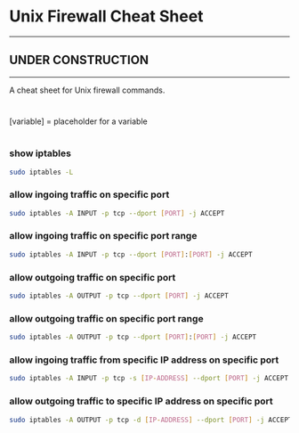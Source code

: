 # Unix Firewall Cheat Sheet

---
## **UNDER CONSTRUCTION**
---

A cheat sheet for Unix firewall commands.

#

[variable] = placeholder for a variable

#

### show iptables

```bash
sudo iptables -L
```

### allow ingoing traffic on specific port

```bash
sudo iptables -A INPUT -p tcp --dport [PORT] -j ACCEPT
```

### allow ingoing traffic on specific port range

```bash
sudo iptables -A INPUT -p tcp --dport [PORT]:[PORT] -j ACCEPT
```

### allow outgoing traffic on specific port

```bash
sudo iptables -A OUTPUT -p tcp --dport [PORT] -j ACCEPT
```

### allow outgoing traffic on specific port range

```bash
sudo iptables -A OUTPUT -p tcp --dport [PORT]:[PORT] -j ACCEPT
```

### allow ingoing traffic from specific IP address on specific port

```bash
sudo iptables -A INPUT -p tcp -s [IP-ADDRESS] --dport [PORT] -j ACCEPT
```

### allow outgoing traffic to specific IP address on specific port

```bash
sudo iptables -A OUTPUT -p tcp -d [IP-ADDRESS] --dport [PORT] -j ACCEPT
```
